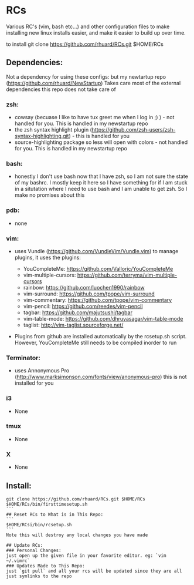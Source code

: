 # RCs
Various RC's (vim, bash etc...) and other configuration files to make installing new linux installs easier, and make it easier to build up over time.

to install git clone https://github.com/rhuard/RCs.git $HOME/RCs

## Dependencies:
Not a dependency for using these configs: but my newtartup repo (https://github.com/rhuard/NewStartup) Takes care most of the external dependencies this repo does not take care of

### zsh:
* cowsay (becuase I like to have tux greet me when I log in ;) ) - not handled for you. This is handled in my newstartup repo
* the zsh syntax highlight plugin (https://github.com/zsh-users/zsh-syntax-highlighting.git) - this is handled for you
* source-highlighting package so less will open with colors - not handled for you. This is handled in my newstartup repo

### bash:
* honestly I don't use bash now that I have zsh, so I am not sure the state of my bashrc. I mostly keep it here so I have something for if I am stuck in a situtation where I need to use bash and I am unable to get zsh. So I make no promises about this

### pdb:
* none

### vim:
* uses Vundle (https://github.com/VundleVim/Vundle.vim) to manage plugins, it uses the plugins:
  * YouCompleteMe: https://github.com/Valloric/YouCompleteMe
  * vim-multiple-cursors: https://github.com/terryma/vim-multiple-cursors
  * rainbow: https://github.com/luochen1990/rainbow
  * vim-surround: https://github.com/tpope/vim-surround
  * vim-commentary: https://github.com/tpope/vim-commentary
  * vim-pencil: https://github.com/reedes/vim-pencil
  * tagbar: https://github.com/majutsushi/tagbar
  * vim-table-mode: https://github.com/dhruvasagar/vim-table-mode
  * taglist: http://vim-taglist.sourceforge.net/

* Plugins from github are installed automatically by the rcsetup.sh script. However, YouCompleteMe still needs to be compiled inorder to run

### Terminator:
* uses Annonymous Pro (http://www.marksimonson.com/fonts/view/anonymous-pro) this is not installed for you

### i3
* None

### tmux
* None

### X
* None

## Install:
````
git clone https://github.com/rhuard/RCs.git $HOME/RCs
$HOME/RCs/bin/firsttimesetup.sh
```
## Reset RCs to What is in This Repo:
```
$HOME/RCsi/bin/rcsetup.sh
```
Note this will destroy any local changes you have made

## Update RCs:
### Personal Changes:
just open up the given file in your favorite editor. eg: `vim ~/.vimrc`
### Updates Made to This Repo:
just `git pull` and all your rcs will be updated since they are all just symlinks to the repo
